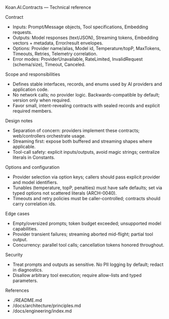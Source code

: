 Koan.AI.Contracts — Technical reference

Contract
- Inputs: Prompt/Message objects, Tool specifications, Embedding requests.
- Outputs: Model responses (text/JSON), Streaming tokens, Embedding vectors + metadata, Error/result envelopes.
- Options: Provider name/alias, Model id, Temperature/topP, MaxTokens, Timeouts, Retries, Telemetry correlation.
- Error modes: ProviderUnavailable, RateLimited, InvalidRequest (schema/size), Timeout, Canceled.

Scope and responsibilities
- Defines stable interfaces, records, and enums used by AI providers and application code.
- No network calls; no provider logic. Backwards-compatible by default; version only when required.
- Favor small, intent-revealing contracts with sealed records and explicit required members.

Design notes
- Separation of concern: providers implement these contracts; web/controllers orchestrate usage.
- Streaming first: expose both buffered and streaming shapes where applicable.
- Tool-call safety: explicit inputs/outputs, avoid magic strings; centralize literals in Constants.

Options and configuration
- Provider selection via option keys; callers should pass explicit provider and model identifiers.
- Tunables (temperature, topP, penalties) must have safe defaults; set via typed options not scattered literals (ARCH-0040).
- Timeouts and retry policies must be caller-controlled; contracts should carry correlation ids.

Edge cases
- Empty/oversized prompts; token budget exceeded; unsupported model capabilities.
- Provider transient failures; streaming aborted mid-flight; partial tool output.
- Concurrency: parallel tool calls; cancellation tokens honored throughout.

Security
- Treat prompts and outputs as sensitive. No PII logging by default; redact in diagnostics.
- Disallow arbitrary tool execution; require allow-lists and typed parameters.

References
- ./README.md
- /docs/architecture/principles.md
- /docs/engineering/index.md